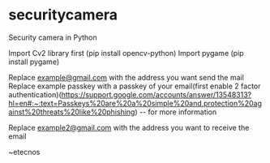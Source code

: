 # securitycamera
Security camera in Python

Import Cv2 library first
(pip install opencv-python)
Import pygame
(pip install pygame)

Replace example@gmail.com with the address you want send the mail
Replace example passkey with a passkey of your email(first enable 2 factor authentication)(https://support.google.com/accounts/answer/13548313?hl=en#:~:text=Passkeys%20are%20a%20simple%20and,protection%20against%20threats%20like%20phishing) -- for more information

Replace example2@gmail.com with the address you want to receive the email


~etecnos

